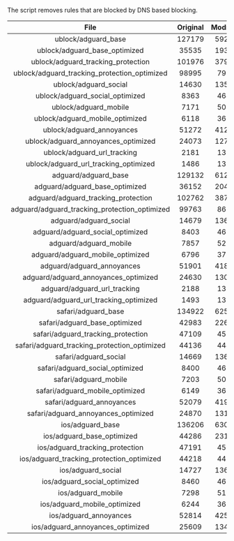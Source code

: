 The script removes rules that are blocked by DNS based blocking.


| File | Original | Modified |
|:----:|:-----:|:-----:|
| ublock/adguard_base | 127179 | 59238 |
| ublock/adguard_base_optimized | 35535 | 19379 |
| ublock/adguard_tracking_protection | 101976 | 37988 |
| ublock/adguard_tracking_protection_optimized | 98995 | 7952 |
| ublock/adguard_social | 14630 | 13577 |
| ublock/adguard_social_optimized | 8363 | 4640 |
| ublock/adguard_mobile | 7171 | 5038 |
| ublock/adguard_mobile_optimized | 6118 | 3602 |
| ublock/adguard_annoyances | 51272 | 41273 |
| ublock/adguard_annoyances_optimized | 24073 | 12735 |
| ublock/adguard_url_tracking | 2181 | 1328 |
| ublock/adguard_url_tracking_optimized | 1486 | 1325 |
| adguard/adguard_base | 129132 | 61260 |
| adguard/adguard_base_optimized | 36152 | 20426 |
| adguard/adguard_tracking_protection | 102762 | 38719 |
| adguard/adguard_tracking_protection_optimized | 99763 | 8670 |
| adguard/adguard_social | 14679 | 13633 |
| adguard/adguard_social_optimized | 8403 | 4684 |
| adguard/adguard_mobile | 7857 | 5218 |
| adguard/adguard_mobile_optimized | 6796 | 3775 |
| adguard/adguard_annoyances | 51901 | 41837 |
| adguard/adguard_annoyances_optimized | 24630 | 13032 |
| adguard/adguard_url_tracking | 2188 | 1335 |
| adguard/adguard_url_tracking_optimized | 1493 | 1332 |
| safari/adguard_base | 134922 | 62505 |
| safari/adguard_base_optimized | 42983 | 22670 |
| safari/adguard_tracking_protection | 47109 | 4590 |
| safari/adguard_tracking_protection_optimized | 44136 | 4446 |
| safari/adguard_social | 14669 | 13617 |
| safari/adguard_social_optimized | 8400 | 4671 |
| safari/adguard_mobile | 7203 | 5074 |
| safari/adguard_mobile_optimized | 6149 | 3632 |
| safari/adguard_annoyances | 52079 | 41938 |
| safari/adguard_annoyances_optimized | 24870 | 13111 |
| ios/adguard_base | 136206 | 63010 |
| ios/adguard_base_optimized | 44286 | 23174 |
| ios/adguard_tracking_protection | 47191 | 4598 |
| ios/adguard_tracking_protection_optimized | 44218 | 4454 |
| ios/adguard_social | 14727 | 13649 |
| ios/adguard_social_optimized | 8460 | 4685 |
| ios/adguard_mobile | 7298 | 5118 |
| ios/adguard_mobile_optimized | 6244 | 3673 |
| ios/adguard_annoyances | 52814 | 42566 |
| ios/adguard_annoyances_optimized | 25609 | 13423 |
